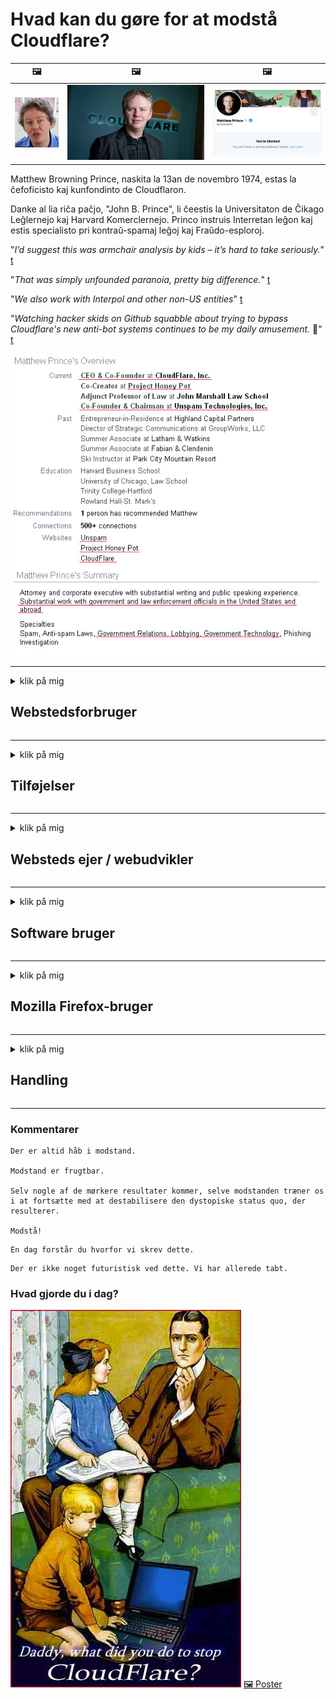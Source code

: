 # Hvad kan du gøre for at modstå Cloudflare?

| 🖼 | 🖼 | 🖼 |
| --- | --- | --- |
| ![](../image/matthew_prince_teen.jpg) | ![](../image/matthew_prince.jpg) | ![](../image/blockedbymatthewprince.jpg) |


Matthew Browning Prince, naskita la 13an de novembro 1974, estas la ĉefoficisto kaj kunfondinto de Cloudflaron.

Danke al lia riĉa paĉjo, "John B. Prince", li ĉeestis la Universitaton de Ĉikago Leĝlernejo kaj Harvard Komerclernejo.
Princo instruis Interretan leĝon kaj estis specialisto pri kontraŭ-spamaj leĝoj kaj Fraŭdo-esploroj.


"*I’d suggest this was armchair analysis by kids – it’s hard to take seriously.*" [t](https://www.theguardian.com/technology/2015/nov/19/cloudflare-accused-by-anonymous-helping-isis)

"*That was simply unfounded paranoia, pretty big difference.*"  [t](https://twitter.com/xxdesmus/status/992757936123359233)

"*We also work with Interpol and other non-US entities*" [t](https://twitter.com/eastdakota/status/1203028504184360960)

"*Watching hacker skids on Github squabble about trying to bypass Cloudflare's new anti-bot systems continues to be my daily amusement.* 🍿" [t](https://twitter.com/eastdakota/status/1273277839102656515)


![](../image/whoismp.jpg)

---


<details>
<summary>klik på mig

## Webstedsforbruger
</summary>


- Hvis det websted, du kan lide, bruger Cloudflare, skal du bede dem om ikke at bruge Cloudflare.
  - Klynk på sociale medier som Facebook, Reddit, Twitter eller Mastodon gør ingen forskel. [Handlinger er højere end hashtags.](https://twitter.com/phyzonloop/status/1274132092490862594)
  - Prøv at kontakte webstedsejeren, hvis du vil gøre dig nyttig.

[Sagde Cloudflare](https://github.com/Eloston/ungoogled-chromium/issues/783):
```
Vi anbefaler, at du når ud til administratorerne for de specifikke tjenester eller websteder, som du støder på, og deler din oplevelse.
```

[Hvis du ikke beder om det, kender websiteejeren aldrig dette problem.](../PEOPLE.md)

![](../image/liberapay.jpg)

[Vellykket eksempel](https://counterpartytalk.org/t/turn-off-cloudflare-on-counterparty-co-plz/164/5).<br>
Du har et problem? [Løft din stemme nu.](https://github.com/maraoz/maraoz.github.io/issues/1) Eksempel nedenfor.

```
Du hjælper bare virksomhedens censur og masseovervågning.
http://crimeflare.eu.org
```

```
Din webside er i den privatlivsmisbrugte private murede have i CloudFlare.
http://crimeflare.eu.org
```

- Tag dig tid til at læse websides privatlivspolitik.
  - hvis webstedet ligger bag Cloudflare, eller webstedet bruger tjenester, der er forbundet til Cloudflare.

Det skal forklare, hvad "Cloudflare" er, og bede om tilladelse til at dele dine data med Cloudflare. Manglende overholdelse heraf vil medføre brud på tilliden, og det pågældende websted bør undgås.

[Et acceptabelt eksempel på fortrolighedspolitik er her](https://archive.is/bDlTz) ("Subprocessors" > "Entity Name")

```
Jeg har læst din fortrolighedspolitik, og jeg kan ikke finde ordet Cloudflare.
Jeg nægter at dele data med dig, hvis du fortsætter med at give mine data til Cloudflare.
http://crimeflare.eu.org
```

Dette er et eksempel på fortrolighedspolitik, der ikke har ordet Cloudflare.
[Liberland Jobs](https://archive.is/daKIr) [privacy policy](https://docsend.com/view/feiwyte):

![](../image/cfwontobey.jpg)

Cloudflare har deres egen fortrolighedspolitik.
[Cloudflare elsker doxxing mennesker.](https://www.reddit.com/r/GamerGhazi/comments/2s64fe/be_wary_reporting_to_cloudflare/)

Her er et godt eksempel på websteds tilmeldingsformular.
AFAIK, nul hjemmeside gør dette. Vil du stole på dem?

```
Ved at klikke på "Tilmeld dig XYZ" accepterer du vores servicevilkår og fortrolighedserklæring.
Du accepterer også at dele dine data med Cloudflare og accepterer også cloudflares fortrolighedserklæring.
Hvis Cloudflare lækker dine oplysninger eller ikke lader dig oprette forbindelse til vores servere, er det ikke vores skyld. [*]

[ Tilmelde ] [ jeg er uenig ]
```
[*] [PEOPLE.md](../PEOPLE.md)


- Prøv ikke at bruge deres tjeneste. Husk at du overvåges af Cloudflare.
  - ["I'm in your TLS, sniffin' your passworz"](../image/iminurtls.jpg)

- Søg efter et andet websted. Der er alternativer og muligheder på Internettet!

- Overbevis dine venner om at bruge Tor dagligt.
  - Anonymitet skal være standarden for det åbne internet!
  - [Bemærk, at Tor-projektet ikke kan lide dette projekt.](../HISTORY.md)

</details>

------

<details>
<summary>klik på mig

## Tilføjelser
</summary>

- Hvis din browser er Firefox, Tor Browser eller Ungoogled Chromium, skal du bruge en af ​​disse tilføjelser nedenfor.
  - Hvis du vil tilføje et nyt nyt tilføjelsesprogram, skal du først spørge om det.


| Navn | Udvikler | Support | Kan blokere | Kan underrette | Chrome |
| -------- | -------- | -------- | -------- | -------- | -------- |
| [Bloku Cloudflaron MITM-Atakon](../subfiles/addon/bcma.md) | #Addon | [ ? ](http://crimeflare.eu.org/) | **Ja**     | **Ja**     |  **Ja** |
| [Ĉu ligoj estas vundeblaj al MITM-atako?](../subfiles/addon/ismm.md) | #Addon | [ ? ](http://crimeflare.eu.org/) | Ingen     | **Ja**     |  **Ja** |
| [Ĉu ĉi tiuj ligoj blokos Tor-uzanton?](../subfiles/addon/isat.md) | #Addon | [ ? ](http://crimeflare.eu.org/) | Ingen     | **Ja**     |  **Ja** |
| [Block Cloudflare MITM Attack](https://trac.torproject.org/projects/tor/attachment/ticket/24351/block_cloudflare_mitm_attack-1.0.14.1-an%2Bfx.xpi)<br>[**DELETED BY TOR PROJECT**](../HISTORY.md) | nullius | [ ? ](../tool/block_cloudflare_mitm_fx), [Link](http://crimeflare.eu.org/) | **Ja**     | **Ja**     |  Ingen |
| [TPRB](http://sw.nnpaefp7pkadbxxkhz2agtbv2a4g5sgo2fbmv3i7czaua354334uqqad.onion/) | Sw | [ ? ](http://sw.nnpaefp7pkadbxxkhz2agtbv2a4g5sgo2fbmv3i7czaua354334uqqad.onion/) | **Ja**     | **Ja**     |  Ingen |
| [Detect Cloudflare](https://addons.mozilla.org/en-US/firefox/addon/detect-cloudflare/) | Frank Otto | [ ? ](https://github.com/traktofon/cf-detect) | Ingen     | **Ja**     |  Ingen |
| [True Sight](https://addons.mozilla.org/en-US/firefox/addon/detect-cloudflare-plus/) | claustromaniac | [ ? ](https://github.com/claustromaniac/detect-cloudflare-plus) | Ingen     | **Ja**     |  Ingen |
| [Which Cloudflare datacenter am I visiting?](https://addons.mozilla.org/en-US/firefox/addon/cf-pop/) | 依云 | [ ? ](https://github.com/lilydjwg/cf-pop) | Ingen     | **Ja**     |  Ingen |
| [My Privacy DNS - Link Details](https://mypdns.org/infrastructure/mypdns-reporter/-/blob/master/client/addon.md#mypdns-link-details) | My Privacy DNS | [ ? ](https://mypdns.org/MypDNS/support/-/issues) | Ingen     | **Ja**     |  Ingen |


- "Decentraleyes" kan stoppe forbindelsen til "CDNJS (Cloudflare)".
  - Det forhindrer mange anmodninger i at nå netværk og tjener lokale filer for at forhindre, at websteder bryder sammen.
  - Udvikleren svarede: "[very concerning indeed](https://github.com/Synzvato/decentraleyes/issues/236#issuecomment-352049501)", "[widespread usage severely centralizes the web](https://github.com/Synzvato/decentraleyes/issues/251#issuecomment-366752049)"

- [Du kan også fjerne eller mistro Cloudflare-certifikat fra din Certificate Authority (CA).](https://www.ssl.com/how-to/remove-root-certificate-firefox/)

</details>

------

<details>
<summary>klik på mig

## Websteds ejer / webudvikler
</summary>


![](../image/word_cloudflarefree.jpg)

- Brug ikke Cloudflare-løsning, periode.
  - Du kan gøre det bedre end det, ikke? [Sådan fjerner du Cloudflare-abonnementer, planer, domæner eller konti.](https://support.cloudflare.com/hc/en-us/articles/200167776-Removing-subscriptions-plans-domains-or-accounts)

| 🖼 | 🖼 |
| --- | --- |
| ![](../image/htmlalertcloudflare.jpg) | ![](../image/htmlalertcloudflare2.jpg) |

- Vil du have flere kunder? Du ved hvad du skal gøre. Tip er "over linjen".
  - [Hej, du skrev "Vi tager dit privatliv alvorligt", men jeg fik "Fejl 403 Forbudt anonym proxy ikke tilladt".](https://it.slashdot.org/story/19/02/19/0033255/stop-saying-we-take-your-privacy-and-security-seriously) Hvorfor blokerer du Tor eller VPN? Og hvorfor blokerer du midlertidige e-mails?

![](../image/anonexist.jpg)

- Brug af Cloudflare øger chancerne for en afbrydelse. Besøgende kan ikke få adgang til dit websted, hvis din server er nede eller Cloudflare er nede.
  - [Trodde du virkelig, at Cloudflare aldrig gik ned?](https://www.ibtimes.com/cloudflare-down-not-working-sites-producing-504-gateway-timeout-errors-2618008) [Another](https://twitter.com/Jedduff/status/1097875615997399040) [sample](https://twitter.com/search?f=tweets&vertical=default&q=Cloudflare%20is%20having%20problems). [Need more](../PEOPLE.md)?

![](../image/cloudflareinternalerror.jpg)

- Brug af Cloudflare til proxy af din "API-tjeneste", "softwareopdateringsserver" eller "RSS-feed" vil skade din kunde. En kunde ringede til dig og sagde "Jeg kan ikke bruge din API længere", og du har ingen idé om, hvad der foregår. Cloudflare kan lydløst blokere din kunde. Synes du det er okay?
  - Der er mange RSS-læser-klienter og RSS-læsere online-tjenester. Hvorfor offentliggør du RSS-feed, hvis du ikke tillader folk at abonnere?

![](../image/rssfeedovercf.jpg)

- Har du brug for HTTPS-certifikat? Brug "Lad os kryptere" eller bare købe det fra CA-firma.

- Har du brug for DNS-server? Kan du ikke oprette din egen server? Hvad med dem?: [Hurricane Electric Free DNS](https://dns.he.net/), [Dyn.com](https://dyn.com/dns/), [1984 Hosting](https://www.1984hosting.com/), [Afraid.Org (Administrator sletter din konto, hvis du bruger TOR)](https://freedns.afraid.org/)
  - [Alternativoj al DNS](../subfiles/alternative/domaindns.md)

- Leder du efter hosting service? Kun gratis? Hvad med dem?: [Onion Service](http://vww6ybal4bd7szmgncyruucpgfkqahzddi37ktceo3ah7ngmcopnpyyd.onion/en/security/network-security/tor/onionservices-best-practices), [Free Web Hosting Area](https://freewha.com/), [Autistici/Inventati Web Site Hosting](https://www.autinv5q6en4gpf4.onion/services/website), [Github Pages](https://pages.github.com/), [Surge](https://surge.sh/)
  - [Alternativer til Cloudflare](../subfiles/alternative/cloudflare.md)

- Bruger du "cloudflare-ipfs.com"? [Ved du, at Cloudflare IPFS er dårlig?](../PEOPLE.md)

- Installer Web Application Firewall såsom OWASP og Fail2Ban på din server, og konfigurer den korrekt.
  - At blokere Tor er ikke en løsning. Straff ikke alle kun for små dårlige brugere.

- Omdiriger eller bloker "Cloudflare Warp" -brugere fra at få adgang til dit websted. Og angiv en grund, hvis du kan.

> IP-liste: "[Cloudflares nuværende IP-intervaller](cloudflare_inc/)"

> A: Bare bloker dem

```
server {
...
deny 173.245.48.0/20;
deny 103.21.244.0/22;
deny 103.22.200.0/22;
deny 103.31.4.0/22;
deny 141.101.64.0/18;
deny 108.162.192.0/18;
deny 190.93.240.0/20;
deny 188.114.96.0/20;
deny 197.234.240.0/22;
deny 198.41.128.0/17;
deny 162.158.0.0/15;
deny 104.16.0.0/12;
deny 172.64.0.0/13;
deny 131.0.72.0/22;
deny 2400:cb00::/32;
deny 2606:4700::/32;
deny 2803:f800::/32;
deny 2405:b500::/32;
deny 2405:8100::/32;
deny 2a06:98c0::/29;
deny 2c0f:f248::/32;
...
}
```

> B: Omdiriger til advarselsside

```
http {
...
geo $iscf {
default 0;
173.245.48.0/20 1;
103.21.244.0/22 1;
103.22.200.0/22 1;
103.31.4.0/22 1;
141.101.64.0/18 1;
108.162.192.0/18 1;
190.93.240.0/20 1;
188.114.96.0/20 1;
197.234.240.0/22 1;
198.41.128.0/17 1;
162.158.0.0/15 1;
104.16.0.0/12 1;
172.64.0.0/13 1;
131.0.72.0/22 1;
2400:cb00::/32 1;
2606:4700::/32 1;
2803:f800::/32 1;
2405:b500::/32 1;
2405:8100::/32 1;
2a06:98c0::/29 1;
2c0f:f248::/32 1;
}
...
}

server {
...
if ($iscf) {rewrite ^ https://example.com/cfwsorry.php;}
...
}

<?php
header('HTTP/1.1 406 Not Acceptable');
echo <<<CLOUDFLARED
Thank you for visiting ourwebsite.com!<br />
We are sorry, but we can't serve you because your connection is being intercepted by Cloudflare.<br />
Please read http://crimeflare.eu.org for more information.<br />
CLOUDFLARED;
die();
```

- Opret Tor Onion Service eller I2P insite, hvis du tror på frihed og byder anonyme brugere velkommen.

- Bed om råd fra andre Clearnet / Tor dobbelte webstedsoperatører og få anonyme venner!

</details>

------

<details>
<summary>klik på mig

## Software bruger
</summary>


- Discord bruger CloudFlare. Alternativer? Vi anbefaler [**Briar** (Android)](https://f-droid.org/en/packages/org.briarproject.briar.android/), [Ricochet (PC)](https://ricochet.im/), [Tox + Tor (Android/PC)](https://tox.chat/download.html)
  - Briar inkluderer Tor-dæmon, så du ikke behøver at installere Orbot.
  - Qwtch-udviklere, Open Privacy, slettede stop_cloudflare-projekt fra deres git-tjeneste uden varsel.

- Hvis du bruger Debian GNU / Linux eller et hvilket som helst derivat, skal du abonnere: [bug #831835](https://bugs.debian.org/cgi-bin/bugreport.cgi?bug=831835). Og hvis du kan, skal du hjælpe med at bekræfte plasteret og hjælpe vedligeholderen med at komme til den rigtige konklusion om, hvorvidt det skal accepteres.

- Anbefal altid disse browsere.

| Navn | Udvikler | Support | Kommentar |
| -------- | -------- | -------- | -------- |
| [Ungoogled-Chromium](https://ungoogled-software.github.io/ungoogled-chromium-binaries/) | Eloston | [ ? ](https://github.com/Eloston/ungoogled-chromium) | PC (Win, Mac, Linux)  _!Tor_ |
| [Bromite](https://www.bromite.org/fdroid) | Bromite | [ ? ](https://github.com/bromite/bromite/issues) | Android  _!Tor_ |
| [Tor Browser](https://www.torproject.org/download/) | Tor Project | [ ? ](https://support.torproject.org/) | PC (Win, Mac, Linux)  _Tor_|
| [Tor Browser Android](https://www.torproject.org/download/) | Tor Project | [ ? ](https://support.torproject.org/) | Android  _Tor_|
| [Onion Browser](https://itunes.apple.com/us/app/onion-browser/id519296448?mt=8) | Mike Tigas | [ ? ](https://github.com/OnionBrowser/OnionBrowser/issues) | Apple iOS  _Tor_|
| [GNU/Icecat](https://www.gnu.org/software/gnuzilla/) | GNU | [ ? ](https://www.gnu.org/software/gnuzilla/) | PC (Linux) |
| [IceCatMobile](https://f-droid.org/en/packages/org.gnu.icecat/) | GNU | [ ? ](https://lists.gnu.org/mailman/listinfo/bug-gnuzilla) | Android |
| [Iridium Browser](https://iridiumbrowser.de/about/) | Iridium | [ ? ](https://github.com/iridium-browser/iridium-browser/) | PC (Win, Mac, Linux, OpenBSD) |


Anden softwares privatliv er ufuldkommen. Dette betyder ikke, at Tor-browseren er "perfekt".
Der er hverken 100% sikker eller 100% privat på internettet og teknologien.

- Vil du ikke bruge Tor? Du kan bruge enhver browser med Tor-dæmon.
  - [Bemærk, at Tor-projektet ikke kan lide dette.](https://support.torproject.org/tbb/tbb-9/) Brug Tor Browser, hvis du er i stand til at gøre det.
- [Sådan bruges Chromium med Tor](../subfiles/chromium_tor.md)


Lad os tale om anden softwares privatliv.

- [Hvis du virkelig har brug for at bruge Firefox, skal du vælge "Firefox ESR".](https://www.mozilla.org/en-US/firefox/organizations/)
  - [Firefox - Spyware Watchdog](https://spyware.neocities.org/articles/firefox.html)
  - [Firefox afviser ytringsfrihed, forbyder ytringsfrihed](https://web.archive.org/web/20200423010026/https://reclaimthenet.org/firefox-rejects-free-speech-bans-free-speech-commenting-plugin-dissenter-from-its-extensions-gallery/)
  - ["100+ nedstemninger. Det ser ud til at bede et softwarefirma om at holde sig til ... software er bare for meget i disse dage."](https://old.reddit.com/r/firefox/comments/gutdiw/weve_got_work_to_do_the_mozilla_blog/fslbbb6/)
  - [Uh, hvorfor viser Firefox mig sponsorerede links i min URL-bar?](https://www.reddit.com/r/firefox/comments/jybx2w/uh_why_is_firefox_showing_me_sponsored_links_in/)
  - [Mozilla - Devil Incarnate](https://digdeeper.neocities.org/ghost/mozilla.html)

- [Husk, Mozilla bruger Cloudflare-tjenesten.](https://www.robtex.com/dns-lookup/www.mozilla.org) [De bruger også Cloudflares DNS-tjeneste på deres produkt.](https://www.theregister.co.uk/2018/03/21/mozilla_testing_dns_encryption/)

- [Mozilla afviste officielt denne billet.](https://bugzilla.mozilla.org/show_bug.cgi?id=1426618)

- [Firefox Focus er en vittighed.](https://github.com/mozilla-mobile/focus-android/issues/1743) [De lovede at slå telemetri fra, men de ændrede det.](https://github.com/mozilla-mobile/focus-android/issues/4210)

- [PaleMoon / Basilisk-udvikler elsker Cloudflare.](https://github.com/mozilla-mobile/focus-android/issues/1743#issuecomment-345993097)
  - [Pale Moon's Archive Server hackede og spredte malware i 18 måneder](https://www.reddit.com/r/privacytoolsIO/comments/cc808y/pale_moons_archive_server_hacked_and_spread/)
  - Han hader også Tor-brugere - "[Lad det være fjendtligt over for Tor. Jeg synes, at de fleste websteder bør være fjendtlige over for Tor i betragtning af dens ekstremt høje misbrugsfaktor.](https://github.com/yacy/yacy_search_server/issues/314#issuecomment-565932097)"

- [Waterfox har alvorlige "telefoner hjemme" -problemer](https://spyware.neocities.org/articles/waterfox.html)

- [Google Chrome er en spyware.](https://www.gnu.org/proprietary/malware-google.en.html)
  - [Google profilerer din aktivitet.](https://spyware.neocities.org/articles/chrome.html)

- [SRWare Iron opretter for mange telefoner til hjemmeforbindelse.](https://spyware.neocities.org/articles/iron.html) Det opretter også forbindelse til google domæner.

- [Modig browser hvidliste Facebook / Twitter trackere.](https://www.bleepingcomputer.com/news/security/facebook-twitter-trackers-whitelisted-by-brave-browser/)
  - [Her er flere problemer.](https://spyware.neocities.org/articles/brave.html)
  - [binance tilknyttet id](https://twitter.com/cryptonator1337/status/1269594587716374528)

- [Microsoft Edge lader Facebook køre Flash-kode bag brugernes ryg.](https://www.zdnet.com/article/microsoft-edge-lets-facebook-run-flash-code-behind-users-backs/)

- [Vivaldi respekterer ikke dit privatliv.](https://spyware.neocities.org/articles/vivaldi.html)

- [Opera spyware niveau: Ekstremt høj](https://spyware.neocities.org/articles/opera.html)

- Apple iOS: [Du skal overhovedet ikke bruge iOS, hovedsageligt fordi det er malware.](https://www.gnu.org/proprietary/malware-apple.html)

Derfor anbefaler vi kun ovenstående tabel. Intet andet.

</details>

------

<details>
<summary>klik på mig

## Mozilla Firefox-bruger
</summary>


- "Firefox Nightly" sender oplysninger om debug-niveau til Mozilla-servere uden fravalgsmetode.
  - [Mozilla-servere opfører sig Cloudflare](https://www.digwebinterface.com/?hostnames=www.mozilla.org%0D%0Amozilla.cloudflare-dns.com&type=&ns=resolver&useresolver=8.8.4.4&nameservers=)

- Det er muligt at forbyde Firefox at oprette forbindelse til Mozilla-servere.
  - [Mozillas guide til politikskabeloner](https://github.com/mozilla/policy-templates/blob/master/README.md)
  - Husk, at dette trick muligvis holder op med at arbejde i senere version, fordi Mozilla kan lide at hvidliste sig selv.
  - Brug firewall og DNS-filter til at blokere dem helt.

"`/distribution/policies.json`"

>     "WebsiteFilter": {
> 		"Block": [
> 		"*://*.mozilla.com/*",
> 		"*://*.mozilla.net/*",
> 		"*://*.mozilla.org/*",
> 		"*://webcompat.com/*",
> 		"*://*.firefox.com/*",
> 		"*://*.thunderbird.net/*",
> 		"*://*.cloudflare.com/*"
> 		]
>     },


- ~~Rapporter en fejl på mozillas tracker, og fortæl dem, at de ikke skal bruge Cloudflare.~~ Der var en fejlrapport om bugzilla. Mange mennesker blev sendt deres bekymring, men fejlen blev skjult af administratoren i 2018.

- Du kan deaktivere DoH i Firefox.
  - [Skift standard DNS-udbyder af Firefox](../subfiles/change-firefox-dns.md)

![](../image/firefoxdns.jpg)

- [Hvis du gerne vil bruge DNS, der ikke er ISP, skal du overveje at bruge OpenNIC Tier2 DNS-tjeneste eller nogen af ​​ikke-Cloudflare DNS-tjenester.](https://wiki.opennic.org/start)
![](../image/opennic.jpg)
  - Bloker Cloudflare med DNS. [Crimeflare DNS](../subfiles/service/publicdns.md)

- Du kan bruge Tor som DNS-resolver. [Hvis du ikke er Tor-ekspert, skal du stille spørgsmål her.](https://tor.stackexchange.com/)

> **Hvordan?**
> 1. Download Tor og installer det på din computer.
> 2. Føj denne linje til "torrc" -filen.
> DNSPort 127.0.0.1:53
> 3. Genstart Tor.
> 4. Indstil din computers DNS-server til "127.0.0.1".

</details>

------

<details>
<summary>klik på mig

## Handling
</summary>


- Fortæl andre omkring dig om farerne ved Cloudflare.

- [Hjælp med at forbedre dette lager.](http://crimeflare.eu.org)
  - Både listerne, argumenterne imod det og detaljerne.

- [Dokumenter og gør meget offentligt, hvor ting går galt med Cloudflare (og lignende virksomheder), og sørg for at nævne dette lager, når du gør det](http://crimeflare.eu.org) :)

- Få flere mennesker ved hjælp af Tor som standard, så de kan opleve internettet fra forskellige dele af verden.

- Start grupper i sociale medier og mellemrum dedikeret til at befri verden fra Cloudflare.

- Hvis det er relevant, skal du linke til disse grupper på dette arkiv - dette kan være et sted for koordinering af at arbejde sammen som grupper.

- [Start et coop, der kan give et meningsfuldt ikke-alternativ til Cloudflare.](../subfiles/alternative/cloudflare.md)

- Lad os vide, hvilke alternativer der kan hjælpe med i det mindste at levere flerlagsforsvar mod Cloudflare.

- Hvis du er Cloudflare-kunde, skal du indstille dine privatlivsindstillinger og vente på, at de krænker dem.
  - [Derefter bringes dem under anti-spam / krænkelse af privatlivets fred.](https://twitter.com/thexpaw/status/1108424723233419264)

- Hvis du befinder dig i Amerikas Forenede Stater, og det pågældende websted er en bank eller en revisor, så prøv at bringe juridisk pres under Gramm – Leach – Bliley Act eller amerikanerne med DIsabilities Act og rapporter tilbage til os, hvor langt du kommer .

- Hvis webstedet er et regeringssted, så prøv at bringe juridisk pres under den første ændring af den amerikanske forfatning.

- Hvis du er EU-borger, skal du kontakte webstedet for at sende dine personlige oplysninger i henhold til den generelle databeskyttelsesforordning. Hvis de nægter at give dig dine oplysninger, er det en overtrædelse af loven.

- For virksomheder, der hævder at tilbyde service på deres websted, skal du rapportere dem som "falsk reklame" til forbrugerbeskyttelsesorganisationer og BBB. Cloudflare-websteder betjenes af Cloudflare-servere.

- [ITU foreslår i USA-sammenhæng, at Cloudflare begynder at blive stort nok til, at monopolreglerne kan bringes ned på dem.](https://www.itu.int/en/ITU-T/Workshops-and-Seminars/20181218/Documents/Geoff_Huston_Presentation.pdf)

- Det kan tænkes, at GNU GPL version 4 kunne omfatte en bestemmelse mod lagring af kildekode bag en sådan tjeneste, der kræver alle GPLv4 og senere programmer, at mindst kildekoden er tilgængelig via et medium, der ikke diskriminerer Tor-brugere.

- [Se vi uzas Mastodon bonvolu sekvi la konton Mitigator](../subfiles/service/altlink.md).

</details>

------

### Kommentarer

```
Der er altid håb i modstand.

Modstand er frugtbar.

Selv nogle af de mørkere resultater kommer, selve modstanden træner os i at fortsætte med at destabilisere den dystopiske status quo, der resulterer.

Modstå!
```

```
En dag forstår du hvorfor vi skrev dette.
```

```
Der er ikke noget futuristisk ved dette. Vi har allerede tabt.
```

### Hvad gjorde du i dag?


![](../image/stopcf.jpg) [🖼 Poster](../image/poster/README.md)
